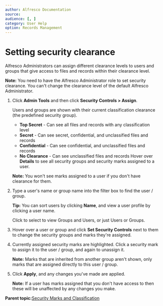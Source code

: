 ```yaml
---
author: Alfresco Documentation
source: 
audience: [, ]
category: User Help
option: Records Management
---
```


# Setting security clearance

Alfresco Administrators can assign different clearance levels to users and groups that give access to files and records within their clearance level.

**Note:** You need to have the Alfresco Administrator role to set security clearance. You can't change the clearance level of the default Alfresco Administrator.

1.  Click **Admin Tools** and then click **Security Controls \> Assign**.

    Users and groups are shown with their current classification clearance \(the predefined security group\).

    -   **Top Secret** - Can see all files and records with any classification level
    -   **Secret** - Can see secret, confidential, and unclassified files and records
    -   **Confidential** - Can see confidential, and unclassified files and records
    -   **No Clearance** - Can see unclassified files and records
    Hover over **Details** to see all security groups and security marks assigned to a user.

    **Note:** You won't see marks assigned to a user if you don't have clearance for them.

2.  Type a user's name or group name into the filter box to find the user / group.

    **Tip:** You can sort users by clicking **Name**, and view a user profile by clicking a user name.

    Click to select to view Groups and Users, or just Users or Groups.

3.  Hover over a user or group and click **Set Security Controls** next to them to change the security groups and marks they're assigned.

4.  Currently assigned security marks are highlighted. Click a security mark to assign it to the user / group, and again to unassign it.

    **Note:** Marks that are inherited from another group aren't shown, only marks that are assigned directly to this user / group.

5.  Click **Apply**, and any changes you've made are applied.

    **Note:** If a user has marks assigned that you don't have access to then these will be unaffected by any changes you make.


**Parent topic:**[Security Marks and Classification](../concepts/rm-security.md)

